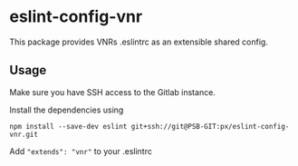 # eslint-config-vnr

This package provides VNRs .eslintrc as an extensible shared config.

## Usage

Make sure you have SSH access to the Gitlab instance.

Install the dependencies using

````
npm install --save-dev eslint git+ssh://git@PSB-GIT:px/eslint-config-vnr.git
````

Add `"extends": "vnr"` to your .eslintrc

